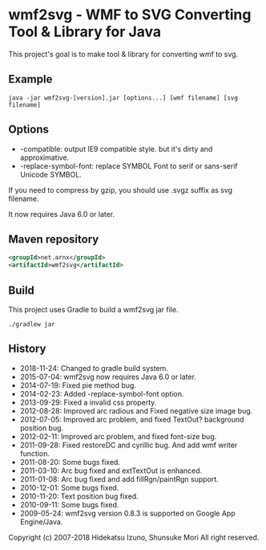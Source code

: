 # wmf2svg - WMF to SVG Converting Tool & Library for Java

This project's goal is to make tool & library for converting wmf to svg.

## Example

```
java -jar wmf2svg-[version].jar [options...] [wmf filename] [svg filename]
```

## Options

- -compatible: output IE9 compatible style. but it's dirty and approximative.
- -replace-symbol-font: replace SYMBOL Font to serif or sans-serif Unicode SYMBOL.

If you need to compress by gzip, you should use .svgz suffix as svg filename.

It now requires Java 6.0 or later.

## Maven repository

```xml
<groupId>net.arnx</groupId>
<artifactId>wmf2svg</artifactId>
```

## Build

This project uses Gradle to build a wmf2svg jar file.

```
./gradlew jar
```

## History

- 2018-11-24: Changed to gradle build system.
- 2015-07-04: wmf2svg now requires Java 6.0 or later.
- 2014-07-19: Fixed pie method bug.
- 2014-02-23: Added -replace-symbol-font option.
- 2013-09-29: Fixed a invalid css property.
- 2012-08-28: Improved arc radious and Fixed negative size image bug.
- 2012-07-05: Improved arc problem, and fixed TextOut? background position bug.
- 2012-02-11: Improved arc problem, and fixed font-size bug.
- 2011-09-28: Fixed restoreDC and cyrillic bug. And add wmf writer function.
- 2011-08-20: Some bugs fixed.
- 2011-03-10: Arc bug fixed and extTextOut is enhanced.
- 2011-01-08: Arc bug fixed and add fillRgn/paintRgn support.
- 2010-12-01: Some bugs fixed.
- 2010-11-20: Text position bug fixed.
- 2010-09-11: Some bugs fixed.
- 2009-05-24: wmf2svg version 0.8.3 is supported on Google App Engine/Java.

Copyright (c) 2007-2018 Hidekatsu Izuno, Shunsuke Mori All right reserved.

